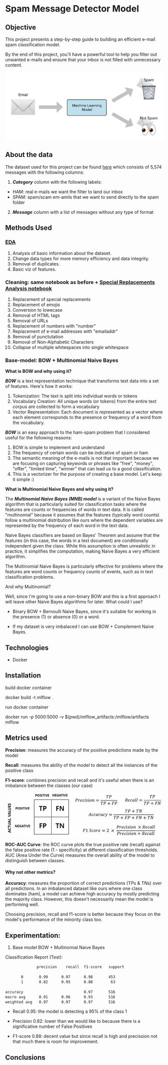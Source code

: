 # Spam Message Detector Model 

## Objective

This project presents a step-by-step guide to building an efficient e-mail spam classification model.

By the end of this project, you'll have a powerful tool to help you filter out unwanted e-mails and ensure that your inbox is not filled with unnecessary content.

![spam classification](images/intro.png)


## About the data
The dataset used for this project can be found [here](https://www.kaggle.com/datasets/mfaisalqureshi/spam-email) which consists of 5,574 messages with the following columns: 

1. ***Category*** column with the following labels:

- HAM: real e-mails we want the filter to land our inbox
- SPAM: spam/scam em-amils that we want to send directly to the spam folder

2. ***Message*** column with a list of messages without any type of format

## Methods Used

### [EDA](https://github.com/AMaldu/spam_detector/blob/main/notebooks/preprocessing.ipynb)
1. Analysis of basic information about the dataset.
2. Change data types for more memory efficiency and data integrity.
3. Removal of duplicates.
4. Basic viz of features.

### Cleaning: same notebook as before + [Special Replacements Analysis notebook](https://github.com/AMaldu/spam_detector/blob/main/notebooks/special_chars_analysis.ipynb)
1. Replacement of special replacements  
2. Replacement of emojis
3. Conversion to lowecase
4. Removal of HTML tags
5. Removal of URLs
6. Replacement of numbers with "number"
7. Replacement of e-mail addresses with "emailaddr"
8. Removal of punctutation
9. Removal of Non-Alphabetic Characters
10. Collapse of multiple whitespaces into single whitespace


### Base-model: BOW + Multinomial Naive Bayes 

**What is BOW and why using it?**

***BOW*** is a text representation technique that transforms text data into a set of features. Here's how it works:

1. Tokenization: The text is split into individual words or tokens
2. Vocabulary Creation: All unique words (or tokens) from the entire text corpus are collected to form a vocabulary
3. Vector Representation: Each document is represented as a vector where each element corresponds to the presence or frequency of a word from the vocabulary.

***BOW*** is an easy approach to the ham-spam problem that I considered useful for the following reasons:

1. BOW is simple to implement and understand
2. The frequency of certain words can be indicative of spam or ham
3. The semantic meaning of the e-mails is not that important because we are focusing on capturing keywords or phrases like  "free", "money", "offer", "limited time", "winner" that can lead us to a good classification.
3. This is a vectorizer for the purpose of creating a base model. Let's keep it simple :)

**What is Multinomial Naive Bayes and why using it?**

The ***Multinomial Naive Bayes (MNB) model*** is a variant of the Naive Bayes algorithm that is particularly suited for classification tasks where the features are counts or frequencies of words in text data. It is called "multinomial" because it assumes that the features (typically word counts) follow a multinomial distribution like ours where the dependent variables are represented by the frequency of each word in the text data.

Naive Bayes classifiers are based on Bayes' Theorem and assume that the features (in this case, the words in a text document) are conditionally independent given the class. While this assumption is often unrealistic in practice, it simplifies the computation, making Naive Bayes a very efficient algorithm.

The Multinomial Naive Bayes is particularly effective for problems where the features are word counts or frequency counts of events, such as in text classification problems.

And why Multinomial?

Well, since I'm going to use a non-binary BOW and this is a first approach I will leave other Naive Bayes algorithms for later. What could I use? 

- Binary BOW + Bernoulli Naive Bayes, since it's suitable for working in the presence (1) or absence (0) or a word.

- If my dataset is very imbalaced I can use BOW + Complement Naive Bayes.




## Technologies

- Docker

## Installation


build docker container 

docker build -t mlflow .

run docker container

docker run -p 5000:5000 -v $(pwd)/mlflow_artifacts:/mlflow/artifacts mlflow


## Metrics used

**Precision**: measures the accuracy of the positive predictions made by the model

**Recall**: measures the ability of the model to detect all the instances of the positive class

**F1-score**: combines precision and recall and it's useful when there is an imbalance between the classes (our case)


<p align="center">
  <img src="images/Confusion-matrix-Precision-Recall-Accuracy-and-F1-score.jpg" width="500"/>
</p>

**ROC-AUC Curve**: the ROC curve plots the true positive rate (recall) against the false positive rate (1 - specificity) at different classification thresholds. AUC (Area Under the Curve) measures the overall ability of the model to distinguish between classes.

#### Why not other metrics?

**Accuracy**: measures the proportion of correct predictions (TPs & TNs) over all predictions. In an imbalanced dataset like ours where one class dominates (ham), a model can achieve high accuracy by mostly predicting the majority class. However, this doesn't necessarily mean the model is performing well.

Choosing precision, recall and f1-score is better because they focus on the model's performance of the minority class too.

## Experimentation: 

1. Base model BOW + Multinomial Naive Bayes


Classification Report (Test):
                 
                  precision    recall  f1-score   support

           0       0.99      0.97      0.98       453
           1       0.82      0.95      0.88        63

    accuracy                           0.97       516
    macro avg      0.91      0.96      0.93       516
    weighted avg   0.97      0.97      0.97       516

- Recall 0.95: the model is detecting a 95% of the class 1

- Precision 0.82: lower than we would like to because there is a significative number of False Positives

- F1-score 0.88: decent value but since recall is high and precission not that much there is room for improvement.


## Conclusions

